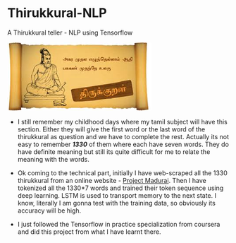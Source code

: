 # Thirukkural-NLP

A Thirukkural teller - NLP using Tensorflow

![Thirukkural](https://raw.githubusercontent.com/SivadineshPonrajan/Thirukkural-NLP/master/Image.jpg)

* I still remember my childhood days where my tamil subject will have this section. Either they will give the first word or the last word of the thirukkural as question and we have to complete the rest. Actually its not easy to remember ***1330*** of them where each have seven words. They do have definite meaning but still its quite difficult for me to relate the meaning with the words. 

* Ok coming to the technical part, initially I have web-scraped all the 1330 thirukkural from an online website - [Project Madurai](https://www.projectmadurai.org/pm_etexts/utf8/pmuni0001.html). Then I have tokenized all the 1330*7 words and trained their token sequence using deep learning. LSTM is used to transport memory to the next state. I know, literally I am gonna test with the training data, so obviously its accuracy will be high.

* I just followed the Tensorflow in practice specialization from coursera and did this project from what I have learnt there.
